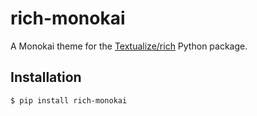 # rich-monokai

A Monokai theme for the [Textualize/rich](https://github.com/Textualize/rich) Python package.

## Installation

```shell
$ pip install rich-monokai
```
